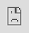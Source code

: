 ```yaml
---
layout: post
title: "우영이가 2PM 컴백을 위해 곡을 쓰고 있다고 밝히며, 찬성과 함께 하루를 어떻게 준비해야 할지 계획을 세우고 있습니다."
author: "undefined"
thumbnail: "https://www.allkpop.com/upload/2021/01/content/292123/thumb/1611973429_beansss.jpg"
tags: 
---
```




<div class="video_wrapper" style="padding-top: 56.25%;">
    <iframe id="player" class="main_video" src="https://www.youtube.com/embed/tupaj55aoWk" width="100%" height="100%" frameborder="0" allowfullscreen="" style="display: block !important; position: absolute; top: 0px; left: 0px; width: 100%; height: 100%;"></iframe>
</div>


지난 1월 29일 방송된 MBC `나 혼자 산다`에서는 2PM 멤버 우영과 찬성이 `나 혼자 산다`에서 안방극장에 가벼운 하루로 인사를 건넸다.

이날 우영은 여전히 침대에 누워 자고 있는 사이 낯선 사람이 우영의 집에 혼자 들어가는 모습이 포착됐다. 우영의 아파트로 가는 패스코드를 알고 부엌에서 아침밥을 자기 집처럼 막 짓기 시작한 이방인은 다름 아닌 2PM의 찬성이었다. 아이돌은 1월 5일 오전 병역의무를 마치고 최근 전역한 사실을 공개하며 시청자들에게 활짝 웃으며 인사를 건넸다.

찬성이 2인분의 푸짐한 식사를 마친 사이 우영은 가까스로 침대에서 일어났다. 그는 `나 혼자 산다` 출연자들에게 요즘 밤에 곡을 쓰느라 바빠서 아침에 늦게 일어난다고 말했다.

우영과 찬성은 아침식사 후 멤버 전원이 의무복무를 마치고 돌아오면 2PM이 성공적으로 컴백할 수 있도록 각자 어떻게 준비를 시작해야 하는지에 대해 토론하는 시간을 가졌다. 찬성은 "운동"이나 "레코드곡"과 같은 것들과 "드라마, 영화, 뮤지컬"과 같은 좀 더 개인을 기반으로 한 활동들을 나열하기 시작했다. 물론 이 두 멤버는 가장 중요한 것은 "앨범 발매"라는 것에 동의했다.

끝으로 두 아이돌은 대부분의 아이돌(?)과 달리 2PM이 매우 건망증이 심한 경향이 있어 프로모션이 끝나면 곧바로 과거 프로모션 곡의 안무를 잊었다고 해명해 웃음을 자아냈다. 우영과 찬성은 2PM의 과거 히트작인 `Don`t Stop, Can`t stop, `Without U`에 대한 움직임을 기억하려고 시도하며, 서로 웃기는 동안 여기저기서 정당한(?) 몸짓을 엮어냈다.

이번 주 `나 혼자 산다` 위아래에서 2PM 우영과 찬성의 동영상을 확인하세요!


<div class="video_wrapper" style="padding-top: 56.25%;">
    <iframe width="100%" height="100%" src="https://www.youtube.com/embed/7Ii-ZxofnSA" frameborder="0" allow="accelerometer; autoplay; clipboard-write; encrypted-media; gyroscope; picture-in-picture" allowfullscreen="" style="position: absolute; top: 0px; left: 0px; width: 100%; height: 100%;"></iframe>
</div>



<div class="video_wrapper" style="padding-top: 56.25%;">
    <iframe width="100%" height="100%" src="https://www.youtube.com/embed/RS3OZNzy1Es" frameborder="0" allow="accelerometer; autoplay; clipboard-write; encrypted-media; gyroscope; picture-in-picture" allowfullscreen="" style="position: absolute; top: 0px; left: 0px; width: 100%; height: 100%;"></iframe>
</div>



<div class="video_wrapper" style="padding-top: 56.25%;">
    <iframe width="100%" height="100%" src="https://www.youtube.com/embed/CBHtebPMdLw" frameborder="0" allow="accelerometer; autoplay; clipboard-write; encrypted-media; gyroscope; picture-in-picture" allowfullscreen="" style="position: absolute; top: 0px; left: 0px; width: 100%; height: 100%;"></iframe>
</div>

